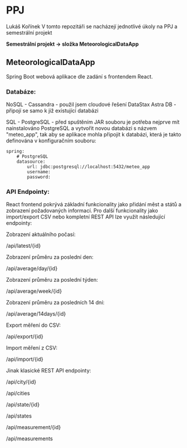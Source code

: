 # PPJ
Lukáš Kořínek
V tomto repozitáři se nacházejí jednotlivé úkoly na PPJ a semestrální projekt


**Semestrální projekt -> složka MeteorologicalDataApp**

  

## MeteorologicalDataApp
Spring Boot webová aplikace dle zadání s frontendem React.


### Databáze:
NoSQL - Cassandra - použil jsem cloudové řešení DataStax Astra DB - připojí se samo k již existující databázi

SQL - PostgreSQL - před spuštěním JAR souboru je potřeba nejprve mít nainstalováno PostgreSQL a vytvořit novou databázi s názvem "meteo_app", tak aby se aplikace mohla připojit k databázi, která je takto definována v konfiguračním souboru:

    spring:
        # PostgreSQL
        datasource:
            url: jdbc:postgresql://localhost:5432/meteo_app
            username:
            password:



### API Endpointy:
React frontend pokrývá základní funkcionality jako přidání měst a států a zobrazení požadovaných informací. Pro další funkcionality jako import/export CSV nebo kompletní REST API lze využít následující endpointy:


Zobrazení aktuálního počasí:

/api/latest/{id}

Zobrazení průměru za poslední den:

/api/average/day/{id}

Zobrazení průměru za poslední týden:

/api/average/week/{id}

Zobrazení průměru za posledních 14 dní:

/api/average/14days/{id}

Export měření do CSV:

/api/export/{id}

Import měření z CSV:

/api/import/{id}
  

Jinak klasické REST API endpointy:

/api/city/{id}

/api/cities

/api/state/{id}

/api/states

/api/measurement/{id}

/api/measurements